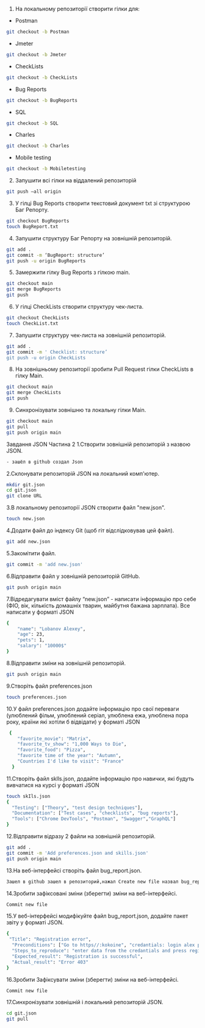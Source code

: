 1. На локальному репозиторії створити гілки для:
- Postman    
```bash 
git checkout -b Postman
```

- Jmeter 
```bash 
git checkout -b Jmeter
```

- CheckLists
```bash 
git checkout -b CheckLists
```

- Bug Reports
```bash 
git checkout -b BugReports
```

- SQL
```bash 
git checkout -b SQL
```

- Charles
```bash 
git checkout -b Charles
```

- Mobile testing
```bash 
git checkout -b Mobiletesting 
```

2. Запушити всі гілки на віддалений репозиторій
```bash 
git push –all origin
```

3. У гілці Bug Reports створити текстовий документ txt зі структурою Баг Репорту.
```bash 
git checkout BugReports 
touch BugReport.txt
```

4. Запушити структуру Баг Репорту на зовнішній репозиторій.
```bash
git add . 
git commit -m ‘BugReport: structure’
git push -u origin BugReports
```

5. Замержити гілку Bug Reports з гілкою main.
```bash
git checkout main
git merge BugReports
git push
```

6. У гілці CheckLists створити структуру чек-листа.
```bash
git checkout CheckLists
touch CheckList.txt
```

7. Запушити структуру чек-листа на зовнішній репозиторій.
```bash
git add . 
git commit -m ' Checklist: structure’ 
git push -u origin CheckLists
```

8. На зовнішньому репозиторії зробити Pull Request гілки CheckLists в гілку Main.
```bash
git checkout main 
git merge CheckLists
git push 
```

9. Синхронізувати зовнішню та локальну гілки Main.
```bash
git checkout main 
git pull 
git push origin main 
```

Завдання JSON Частина 2
1.Створити зовнішній репозиторій з назвою JSON.
```bash
- зашёл в github создал Json
```

2.Склонувати репозиторій JSON на локальний комп'ютер.
```bash
mkdir git.json 
cd git.json
git clone URL
```

3.В локальному репозиторії JSON створити файл "new.json".
```bash
touch new.json   
```

4.Додати файл до індексу Git (щоб гіт відслідковував цей файл).
```bash
git add new.json
```

5.Закомітити файл. 
```bash
git commit -m 'add new.json' 
```

6.Відправити файл у зовнішній репозиторій GitHub.
```bash
git push origin main
```

7.Відредагувати вміст файлу “new.json” - написати інформацію про себе (ФІО, вік, кількість домашніх тварин, майбутня бажана зарплата). Все написати у форматі JSON
```bash
{
    "name": "Lobanov Alexey",
    "age": 23,
    "pets": 1,
    "salary": "10000$"
}
```

8.Відправити зміни на зовнішній репозиторій.
```bash
git push origin main 
```

9.Створіть файл preferences.json
```bash
touch preferences.json
```

10.У файл preferences.json додайте інформацію про свої переваги (улюблений фільм, улюблений серіал, улюблена ежа, улюблена пора року, країни які хотіли б відвідати) у форматі JSON  
```bash
 {
    "favorite_movie": "Matrix",
    "favorite_tv_show": "1,000 Ways to Die",
    "favorite_food": "Pizza",
    "favorite time of the year": "Autumn",
    "Countries I'd like to visit": "France"
  }
```

11.Створіть файл sklls.json, додайте інформацію про навички, які будуть вивчатися на курсі у форматі JSON
```bash
touch skIls.json 
{
  "Testing": ["Theory", "test design techniques"],
  "Documentation": ["Test cases", "checklists", "bug reports"],
  "Tools": ["Chrome DevTools", "Postman", "Swagger","GraphQL"]
}
```
12.Відправити відразу 2 файли на зовнішній репозиторій.
```bash
git add . 
git commit -m 'Add preferences.json and skills.json' 
git push origin main
```

13.На веб-інтерфейсі створіть файл bug_report.json.
```bash
Зашел в github зашел в репозиторий,нажал Create new file назвал bug_report.json
```

14.Зробити зафіксовані зміни (зберегти) зміни на веб-інтерфейсі.
```bash
Commit new file
```

15.У веб-інтерфейсі модифікуйте файл bug_report.json, додайте пакет звіту у форматі JSON.
```bash
{
 "Title": "Registration error",
  "Preconditions": ["Go to https//:kokoine", "credantials: login alex password: 1234"],
  "Steps_to_reproduce": "enter data from the credantials and press register",
  "Expected_result": "Registration is successful",
  "Actual_result": "Error 403"
}
```

16.Зробити Зафіксувати зміни (зберегти) зміни на веб-інтерфейсі.
```bash
Commit new file
```

17.Синхронізувати зовнішній і локальний репозиторій JSON.
```bash
cd git.json
git pull
```
